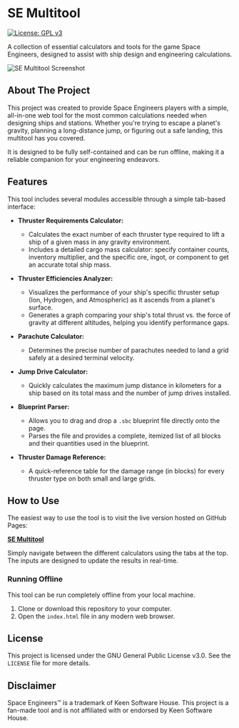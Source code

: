 # SE Multitool

[![License: GPL v3](https://img.shields.io/badge/License-GPLv3-blue.svg)](https://www.gnu.org/licenses/gpl-3.0)

A collection of essential calculators and tools for the game Space Engineers, designed to assist with ship design and engineering calculations.

![SE Multitool Screenshot](https://i.imgur.com/W2H43lX.png)
## About The Project

This project was created to provide Space Engineers players with a simple, all-in-one web tool for the most common calculations needed when designing ships and stations. Whether you're trying to escape a planet's gravity, planning a long-distance jump, or figuring out a safe landing, this multitool has you covered.

It is designed to be fully self-contained and can be run offline, making it a reliable companion for your engineering endeavors.

## Features

This tool includes several modules accessible through a simple tab-based interface:

* **Thruster Requirements Calculator:**
    * Calculates the exact number of each thruster type required to lift a ship of a given mass in any gravity environment.
    * Includes a detailed cargo mass calculator: specify container counts, inventory multiplier, and the specific ore, ingot, or component to get an accurate total ship mass.

* **Thruster Efficiencies Analyzer:**
    * Visualizes the performance of your ship's specific thruster setup (Ion, Hydrogen, and Atmospheric) as it ascends from a planet's surface.
    * Generates a graph comparing your ship's total thrust vs. the force of gravity at different altitudes, helping you identify performance gaps.

* **Parachute Calculator:**
    * Determines the precise number of parachutes needed to land a grid safely at a desired terminal velocity.

* **Jump Drive Calculator:**
    * Quickly calculates the maximum jump distance in kilometers for a ship based on its total mass and the number of jump drives installed.

* **Blueprint Parser:**
    * Allows you to drag and drop a `.sbc` blueprint file directly onto the page.
    * Parses the file and provides a complete, itemized list of all blocks and their quantities used in the blueprint.

* **Thruster Damage Reference:**
    * A quick-reference table for the damage range (in blocks) for every thruster type on both small and large grids.

## How to Use

The easiest way to use the tool is to visit the live version hosted on GitHub Pages:

**[SE Multitool](https://scryptolog1st.github.io/SE-Multitool/)**

Simply navigate between the different calculators using the tabs at the top. The inputs are designed to update the results in real-time.

### Running Offline

This tool can be run completely offline from your local machine.

1.  Clone or download this repository to your computer.
2.  Open the `index.html` file in any modern web browser.

## License

This project is licensed under the GNU General Public License v3.0. See the `LICENSE` file for more details.

## Disclaimer

Space Engineers™ is a trademark of Keen Software House. This project is a fan-made tool and is not affiliated with or endorsed by Keen Software House.
